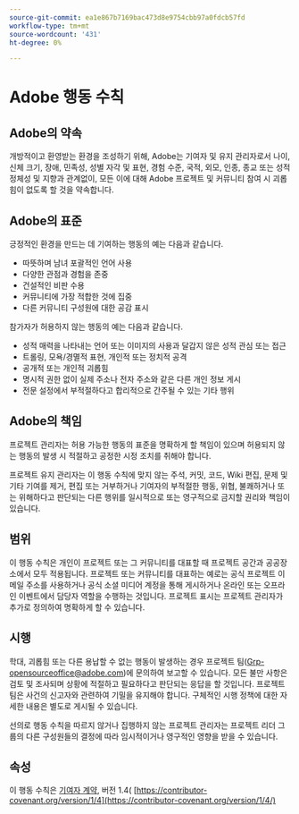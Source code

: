 ```yaml
---
source-git-commit: ea1e867b7169bac473d8e9754cbb97a0fdcb57fd
workflow-type: tm+mt
source-wordcount: '431'
ht-degree: 0%

---
```

# Adobe 행동 수칙

## Adobe의 약속


개방적이고 환영받는 환경을 조성하기 위해, Adobe는 기여자 및 유지 관리자로서 나이, 신체 크기, 장애, 민족성, 성별 자각 및 표현, 경험 수준, 국적, 외모, 인종, 종교 또는 성적 정체성 및 지향과 관계없이, 모든 이에 대해 Adobe 프로젝트 및 커뮤니티 참여 시 괴롭힘이 없도록 할 것을 약속합니다.

## Adobe의 표준

긍정적인 환경을 만드는 데 기여하는 행동의 예는 다음과 같습니다.

* 따뜻하며 남녀 포괄적인 언어 사용
* 다양한 관점과 경험을 존중
* 건설적인 비판 수용
* 커뮤니티에 가장 적합한 것에 집중
* 다른 커뮤니티 구성원에 대한 공감 표시

참가자가 허용하지 않는 행동의 예는 다음과 같습니다.

* 성적 매력을 나타내는 언어 또는 이미지의 사용과 달갑지 않은 성적 관심 또는 접근
* 트롤링, 모욕/경멸적 표현, 개인적 또는 정치적 공격
* 공개적 또는 개인적 괴롭힘
* 명시적 권한 없이 실제 주소나 전자 주소와 같은 다른 개인 정보 게시
* 전문 설정에서 부적절하다고 합리적으로 간주될 수 있는 기타 행위

## Adobe의 책임

프로젝트 관리자는 허용 가능한 행동의 표준을 명확하게 할 책임이 있으며 허용되지 않는 행동의 발생 시 적절하고 공정한 시정 조치를 취해야 합니다.

프로젝트 유지 관리자는 이 행동 수칙에 맞지 않는 주석, 커밋, 코드, Wiki 편집, 문제 및 기타 기여를 제거, 편집 또는 거부하거나 기여자의 부적절한 행동, 위협, 불쾌하거나 또는 위해하다고 판단되는 다른 행위를 일시적으로 또는 영구적으로 금지할 권리와 책임이 있습니다.

## 범위

이 행동 수칙은 개인이 프로젝트 또는 그 커뮤니티를 대표할 때 프로젝트 공간과 공공장소에서 모두 적용됩니다. 프로젝트 또는 커뮤니티를 대표하는 예로는 공식 프로젝트 이메일 주소를 사용하거나 공식 소셜 미디어 계정을 통해 게시하거나 온라인 또는 오프라인 이벤트에서 담당자 역할을 수행하는 것입니다. 프로젝트 표시는 프로젝트 관리자가 추가로 정의하여 명확하게 할 수 있습니다.

## 시행

학대, 괴롭힘 또는 다른 용납할 수 없는 행동이 발생하는 경우 프로젝트 팀(Grp-opensourceoffice@adobe.com)에 문의하여 보고할 수 있습니다. 모든 불만 사항은 검토 및 조사되며 상황에 적절하고 필요하다고 판단되는 응답을 할 것입니다. 프로젝트 팀은 사건의 신고자와 관련하여 기밀을 유지해야 합니다.
구체적인 시행 정책에 대한 자세한 내용은 별도로 게시될 수 있습니다.

선의로 행동 수칙을 따르지 않거나 집행하지 않는 프로젝트 관리자는 프로젝트 리더 그룹의 다른 구성원들의 결정에 따라 임시적이거나 영구적인 영향을 받을 수 있습니다.

## 속성

이 행동 수칙은 [기여자 계약](https://contributor-covenant.org), 버전 1.4( [https://contributor-covenant.org/version/1/4](https://contributor-covenant.org/version/1/4/)
